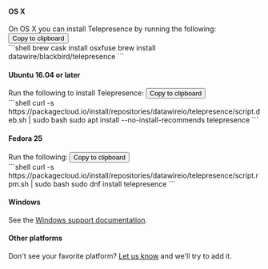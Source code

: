<script src="https://cdn.jsdelivr.net/npm/clipboard@1/dist/clipboard.min.js"></script>
<script>
    var clipboard = new Clipboard('.copy-to-clipboard');
    clipboard.on('success', function(e) {
        e.clearSelection();
        alert('Copied to clipboard!');
    });
</script>

#### OS X
<div class="u-cf u-full-width">
On OS X you can install Telepresence by running the following:
<button id="osxInstall" class="button fa-pull-right copy-to-clipboard" data-clipboard-text="brew cask install osxfuse&#xa;brew install datawire/blackbird/telepresence">Copy to clipboard</button>
</div>
```shell
brew cask install osxfuse
brew install datawire/blackbird/telepresence
```

#### Ubuntu 16.04 or later
<div class="u-cf u-full-width">
Run the following to install Telepresence:
<button id="ubuntuInstall" class="button fa-pull-right copy-to-clipboard" data-clipboard-text="curl -s https://packagecloud.io/install/repositories/datawireio/telepresence/script.deb.sh | sudo bash&#xa;sudo apt install --no-install-recommends telepresence">Copy to clipboard</button>
</div>
```shell
curl -s https://packagecloud.io/install/repositories/datawireio/telepresence/script.deb.sh | sudo bash
sudo apt install --no-install-recommends telepresence
```

#### Fedora 25
<div class="u-cf u-full-width">
Run the following:
<button id="fedoraInstall" class="button fa-pull-right copy-to-clipboard" data-clipboard-text="curl -s https://packagecloud.io/install/repositories/datawireio/telepresence/script.rpm.sh | sudo bash&#xa;sudo dnf install telepresence">Copy to clipboard</button>
</div>
```shell
curl -s https://packagecloud.io/install/repositories/datawireio/telepresence/script.rpm.sh | sudo bash
sudo dnf install telepresence
```

#### Windows

See the [Windows support documentation](/reference/windows.html).

#### Other platforms

Don't see your favorite platform?
[Let us know](https://github.com/datawire/telepresence/issues/new) and we'll try to add it. 
